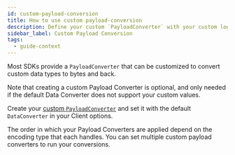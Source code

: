```yaml
---
id: custom-payload-conversion
title: How to use custom payload-conversion
description: Define your custom `PayloadConverter` with your custom logic and set the `DefaultDataConverter` with your custom `PayloadConverter` in your Client options.
sidebar_label: Custom Payload Conversion
tags:
  - guide-context
---
```


Most SDKs provide a `PayloadConverter` that can be customized to convert custom data types to bytes and back.

Note that creating a custom Payload Converter is optional, and only needed if the default Data Converter does not support your custom values.

Create your [custom `PayloadConverter`](/concepts/what-is-a-payload-converter#custom-payload-conversion) and set it with the default `DataConverter` in your Client options.

The order in which your Payload Converters are applied depend on the encoding type that each handles. You can set multiple custom payload converters to run your conversions.
